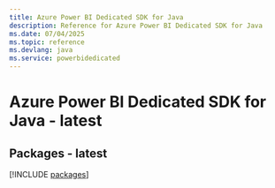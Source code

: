 ```yaml
---
title: Azure Power BI Dedicated SDK for Java
description: Reference for Azure Power BI Dedicated SDK for Java
ms.date: 07/04/2025
ms.topic: reference
ms.devlang: java
ms.service: powerbidedicated
---
```

# Azure Power BI Dedicated SDK for Java - latest
## Packages - latest
[!INCLUDE [packages](power-bi-dedicated-index.md)]